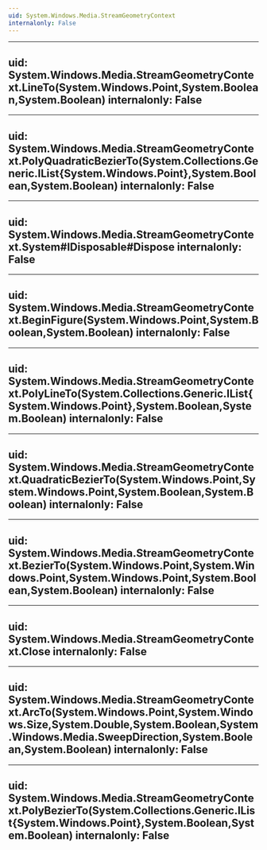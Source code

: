 ```yaml
---
uid: System.Windows.Media.StreamGeometryContext
internalonly: False
---
```


---
uid: System.Windows.Media.StreamGeometryContext.LineTo(System.Windows.Point,System.Boolean,System.Boolean)
internalonly: False
---

---
uid: System.Windows.Media.StreamGeometryContext.PolyQuadraticBezierTo(System.Collections.Generic.IList{System.Windows.Point},System.Boolean,System.Boolean)
internalonly: False
---

---
uid: System.Windows.Media.StreamGeometryContext.System#IDisposable#Dispose
internalonly: False
---

---
uid: System.Windows.Media.StreamGeometryContext.BeginFigure(System.Windows.Point,System.Boolean,System.Boolean)
internalonly: False
---

---
uid: System.Windows.Media.StreamGeometryContext.PolyLineTo(System.Collections.Generic.IList{System.Windows.Point},System.Boolean,System.Boolean)
internalonly: False
---

---
uid: System.Windows.Media.StreamGeometryContext.QuadraticBezierTo(System.Windows.Point,System.Windows.Point,System.Boolean,System.Boolean)
internalonly: False
---

---
uid: System.Windows.Media.StreamGeometryContext.BezierTo(System.Windows.Point,System.Windows.Point,System.Windows.Point,System.Boolean,System.Boolean)
internalonly: False
---

---
uid: System.Windows.Media.StreamGeometryContext.Close
internalonly: False
---

---
uid: System.Windows.Media.StreamGeometryContext.ArcTo(System.Windows.Point,System.Windows.Size,System.Double,System.Boolean,System.Windows.Media.SweepDirection,System.Boolean,System.Boolean)
internalonly: False
---

---
uid: System.Windows.Media.StreamGeometryContext.PolyBezierTo(System.Collections.Generic.IList{System.Windows.Point},System.Boolean,System.Boolean)
internalonly: False
---
